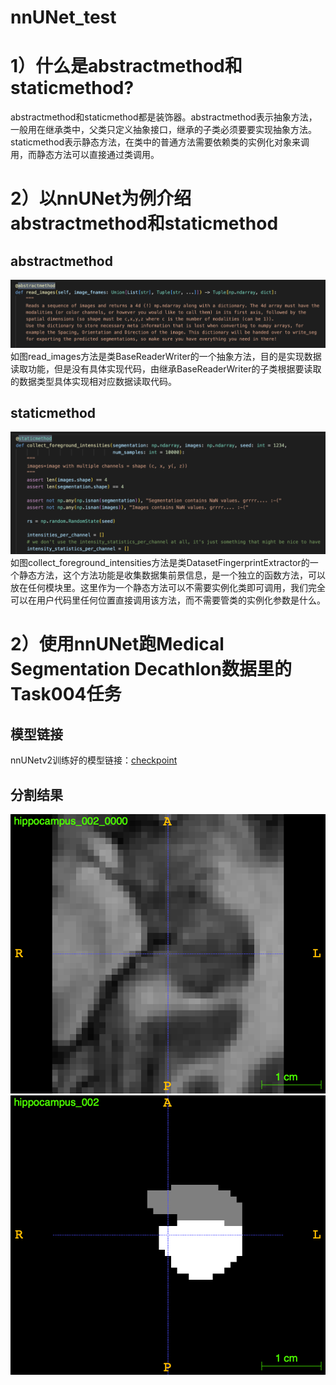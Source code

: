 # nnUNet_test

# 1）什么是abstractmethod和staticmethod? 

abstractmethod和staticmethod都是装饰器。abstractmethod表示抽象方法，一般用在继承类中，父类只定义抽象接口，继承的子类必须要要实现抽象方法。staticmethod表示静态方法，在类中的普通方法需要依赖类的实例化对象来调用，而静态方法可以直接通过类调用。

# 2）以nnUNet为例介绍abstractmethod和staticmethod

## abstractmethod
![abstract](https://github.com/chuxiang93/nnUNet_test/blob/main/src/abstract.png)
如图read_images方法是类BaseReaderWriter的一个抽象方法，目的是实现数据读取功能，但是没有具体实现代码，由继承BaseReaderWriter的子类根据要读取的数据类型具体实现相对应数据读取代码。

## staticmethod
![static](https://github.com/chuxiang93/nnUNet_test/blob/main/src/static.png)
如图collect_foreground_intensities方法是类DatasetFingerprintExtractor的一个静态方法，这个方法功能是收集数据集前景信息，是一个独立的函数方法，可以放在任何模块里。这里作为一个静态方法可以不需要实例化类即可调用，我们完全可以在用户代码里任何位置直接调用该方法，而不需要管类的实例化参数是什么。


# 2）使用nnUNet跑Medical Segmentation Decathlon数据里的Task004任务
## 模型链接
nnUNetv2训练好的模型链接：[checkpoint](https://github.com/chuxiang93/nnUNet_test/blob/main/model/checkpoint_best.pth)

## 分割结果
![002_image](https://github.com/chuxiang93/nnUNet_test/blob/main/src/002_image.png)
![002_label](https://github.com/chuxiang93/nnUNet_test/blob/main/src/002_label.png)

